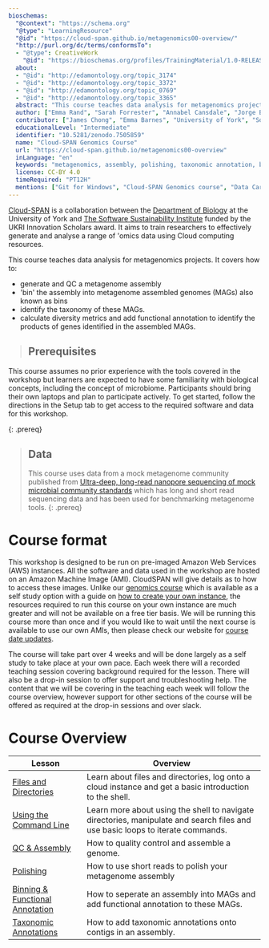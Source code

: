 ```yaml
---
bioschemas:
  "@context": "https://schema.org"
  "@type": "LearningResource"
  "@id": "https://cloud-span.github.io/metagenomics00-overview/"
  "http://purl.org/dc/terms/conformsTo":
  - "@type": CreativeWork
    "@id": "https://bioschemas.org/profiles/TrainingMaterial/1.0-RELEASE"
  about:
  - "@id": "http://edamontology.org/topic_3174"
  - "@id": "http://edamontology.org/topic_3372"
  - "@id": "http://edamontology.org/topic_0769"
  - "@id": "http://edamontology.org/topic_3365"
  abstract: "This course teaches data analysis for metagenomics projects. It covers how to (1) generate and QC a metagenome assembly, (2)' bin’ the assembly into metagenome assembled genomes (MAGs) (also known as bins), (2)identify the taxonomy of these MAGs, and (4) calculate diversity metrics and add functional annotation to identify the products of genes identified in the assembled MAGs."
  author: ["Emma Rand", "Sarah Forrester", "Annabel Cansdale", "Jorge Buenabad-Chavez", "Evelyn Greeves"]
  contributor: ["James Chong", "Emma Barnes", "University of York", "Software Sustainability Institute"]
  educationalLevel: "Intermediate"
  identifier: "10.5281/zenodo.7505859"
  name: "Cloud-SPAN Genomics Course"
  url: "https://cloud-span.github.io/metagenomics00-overview"
  inLanguage: "en"
  keywords: "metagenomics, assembly, polishing, taxonomic annotation, binning, functional annotation, shell, command line tools, cloud computing, AWS, HPC, data analysis"
  license: CC-BY 4.0
  timeRequired: "PT12H"
  mentions: ["Git for Windows", "Cloud-SPAN Genomics course", "Data Carpentries Genomics workshop"]
---
```

[Cloud-SPAN](https://cloud-span.york.ac.uk) is a collaboration between the [Department of Biology](https://www.york.ac.uk/biology/) at the University of York and [The Software Sustainability Institute](https://www.software.ac.uk/) funded by the UKRI Innovation Scholars award. It aims to train researchers to effectively generate and analyse a range of 'omics data using Cloud computing resources.

This course teaches data analysis for metagenomics projects. It covers how to:
- generate and QC a metagenome assembly
- 'bin' the assembly into metagenome assembled genomes (MAGs) also known as bins
- identify the taxonomy of these MAGs.
- calculate diversity metrics and add functional annotation to identify the products of genes identified in the assembled MAGs.

> ## Prerequisites
This course assumes no prior experience with the tools covered in the workshop but learners are expected to have some familiarity with biological concepts, including the concept of microbiome. Participants should bring their own laptops and plan to participate actively.
To get started, follow the directions in the Setup tab to get access to the required software and data for this workshop.
>
{: .prereq}

> ## Data
> This course uses data from a mock metagenome community published from [Ultra-deep, long-read nanopore sequencing of mock microbial community standards](https://academic.oup.com/gigascience/article/8/5/giz043/5486468) which has long and short read sequencing data and has been used for benchmarking metagenome tools.
{: .prereq}

# Course format

This workshop is designed to be run on pre-imaged Amazon Web Services (AWS) instances. All the software and data used in the workshop are hosted on an Amazon Machine Image (AMI). CloudSPAN will give details as to how to access these images. Unlike our [genomics course](https://cloud-span.github.io/00genomics/) which is available as a self study option with a guide on [how to create your own instance](https://cloud-span.github.io/create-aws-instance-0-overview/), the resources required to run this course on your own instance are much greater and will not be available on a free tier basis. We will be running this course more than once and if you would like to wait until the next course is available to use our own AMIs, then please check our website for [course date updates](https://cloud-span.york.ac.uk/).

The course will take part over 4 weeks and will be done largely as a self study to take place at your own pace. Each week there will a recorded teaching session covering background required for the lesson. There will also be a drop-in session to offer support and troubleshooting help. The content that we will be covering in the teaching each week will follow the course overview, however support for other sections of the course will be offered as required at the drop-in sessions and over slack. 

# Course Overview

| Lesson                     | Overview |
| -------------------------- | ---------|
| [Files and Directories](https://cloud-span.github.io/nerc-metagenomics01-file-directories/) |Learn about files and directories, log onto a cloud instance and get a basic introduction to the shell.|
| [Using the Command Line](https://cloud-span.github.io/nerc-metagenomics02-command-line/)  |Learn more about using the shell to navigate directories, manipulate and search files and use basic loops to iterate commands.|
| [QC & Assembly](https://cloud-span.github.io/nerc-metagenomics03-qc-assembly/) | How to quality control and assemble a genome.|
| [Polishing](https://cloud-span.github.io/nerc-metagenomics04-polishing/) | How to use short reads to polish your metagenome assembly |
| [Binning & Functional Annotation](https://cloud-span.github.io/nerc-metagenomics05-binning/)| How to seperate an assembly into MAGs and add functional annotation to these MAGs. |
| [Taxonomic Annotations](https://cloud-span.github.io/nerc-metagenomics06-taxonomic-anno/) | How to add taxonomic annotations onto contigs in an assembly. |

